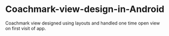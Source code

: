 # Coachmark-view-design-in-Android
Coachmark view designed using layouts and handled one time open view on first visit of app.
